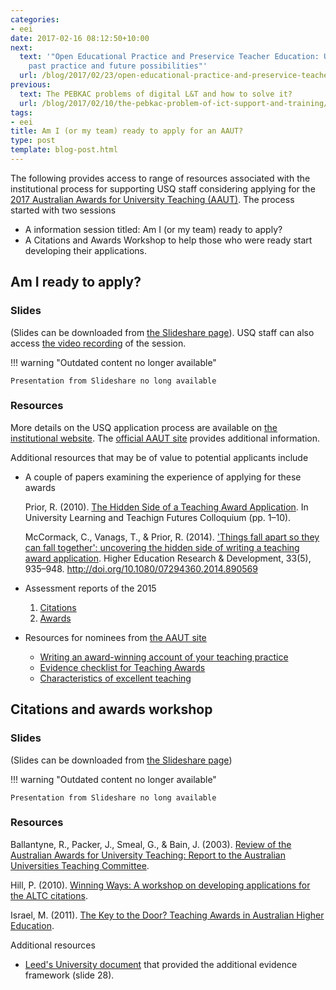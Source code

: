 ```yaml
---
categories:
- eei
date: 2017-02-16 08:12:50+10:00
next:
  text: '"Open Educational Practice and Preservice Teacher Education: Understanding
    past practice and future possibilities"'
  url: /blog/2017/02/23/open-educational-practice-and-preservice-teacher-education-understanding-past-practice-and-future-possibilities/
previous:
  text: The PEBKAC problems of digital L&T and how to solve it?
  url: /blog/2017/02/10/the-pebkac-problem-of-ict-support-and-training/
tags:
- eei
title: Am I (or my team) ready to apply for an AAUT?
type: post
template: blog-post.html
---
```

The following provides access to range of resources associated with the institutional process for supporting USQ staff considering applying for the [2017 Australian Awards for University Teaching (AAUT)](https://www.education.gov.au/how-nominate-australian-awards-university-teaching). The process started with two sessions

- A information session titled: Am I (or my team) ready to apply?
- A Citations and Awards Workshop to help those who were ready start developing their applications.

## Am I ready to apply?

### Slides

(Slides can be downloaded from [the Slideshare page](https://www.slideshare.net/davidj/am-i-ready-to-apply)). USQ staff can also access [the video recording](https://lor.usq.edu.au/usq/items/3bc6e0b2-0375-4e9c-85ae-664aa5adc40d/1/) of the session.


!!! warning "Outdated content no longer available"

    Presentation from Slideshare no long available


### Resources

More details on the USQ application process are available on [the institutional website](https://www.usq.edu.au/learning-teaching/excellence/national/aaut). The [official AAUT site](https://www.education.gov.au/how-nominate-australian-awards-university-teaching) provides additional information.

Additional resources that may be of value to potential applicants include

- A couple of papers examining the experience of applying for these awards
    
    Prior, R. (2010). [The Hidden Side of a Teaching Award Application](http://www.teaching-learning.utas.edu.au/__data/assets/pdf_file/0006/326535/The-Hidden-Side-of-a-Teaching-Award-Application-Prior.pdf). In University Learning and Teachign Futures Colloquium (pp. 1–10).
    
    McCormack, C., Vanags, T., & Prior, R. (2014). ['Things fall apart so they can fall together': uncovering the hidden side of writing a teaching award application](http://www.tandfonline.com/doi/abs/10.1080/07294360.2014.890569). Higher Education Research & Development, 33(5), 935–948. http://doi.org/10.1080/07294360.2014.890569
    
- Assessment reports of the 2015
    
    1. [Citations](https://docs.education.gov.au/system/files/doc/other/2015citationsassessmentreport.pdf)
    2. [Awards](https://docs.education.gov.au/system/files/doc/other/2015awardsassessmentreport.pdf)
    
- Resources for nominees from [the AAUT site](https://www.education.gov.au/how-nominate-australian-awards-university-teaching)
    
    - [Writing an award-winning account of your teaching practice](https://docs.education.gov.au/node/41096)
    - [Evidence checklist for Teaching Awards](https://docs.education.gov.au/node/41101)
    - [Characteristics of excellent teaching](https://docs.education.gov.au/node/41106)
    

## Citations and awards workshop

### Slides

(Slides can be downloaded from [the Slideshare page](https://www.slideshare.net/davidj/citations-and-awards-workshop-ta-edits))


!!! warning "Outdated content no longer available"

    Presentation from Slideshare no long available


### Resources

Ballantyne, R., Packer, J., Smeal, G., & Bain, J. (2003). [Review of the Australian Awards for University Teaching: Report to the Australian Universities Teaching Committee](http://web.archive.org/web/20060821192118/http://autc.gov.au/pubs/reviews/review_aaut.pdf).

Hill, P. (2010). [Winning Ways: A workshop on developing applications for the ALTC citations](http://www.teaching-learning.utas.edu.au/__data/assets/pdf_file/0005/326534/Winning-Ways-2010.pdf).

Israel, M. (2011). [The Key to the Door? Teaching Awards in Australian Higher Education](https://www.flinders.edu.au/Teaching_and_Learning_Files/awards/College/Israel_executive%20summary%20and%20advice.pdf).

Additional resources

- [Leed's University document](http://web.archive.org/web/20060715172027/http://www.leeds.ac.uk/hr/policy/documents/teachingpromotion.doc) that provided the additional evidence framework (slide 28).